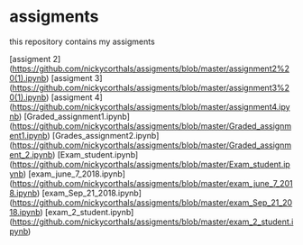 # assigments
this repository contains my assigments

[assigment 2] (https://github.com/nickycorthals/assigments/blob/master/assignment2%20(1).ipynb)
[assigment 3] (https://github.com/nickycorthals/assigments/blob/master/assignment3%20(1).ipynb)
[assigment 4] (https://github.com/nickycorthals/assigments/blob/master/assignment4.ipynb)
[Graded_assignment1.ipynb] (https://github.com/nickycorthals/assigments/blob/master/Graded_assignment1.ipynb)
[Grades_assignment2.ipynb] (https://github.com/nickycorthals/assigments/blob/master/Graded_assignment_2.ipynb)
[Exam_student.ipynb] (https://github.com/nickycorthals/assigments/blob/master/Exam_student.ipynb)
[exam_june_7_2018.ipynb] (https://github.com/nickycorthals/assigments/blob/master/exam_june_7_2018.ipynb)
[exam_Sep_21_2018.ipynb] (https://github.com/nickycorthals/assigments/blob/master/exam_Sep_21_2018.ipynb)
[exam_2_student.ipynb] (https://github.com/nickycorthals/assigments/blob/master/exam_2_student.ipynb)
